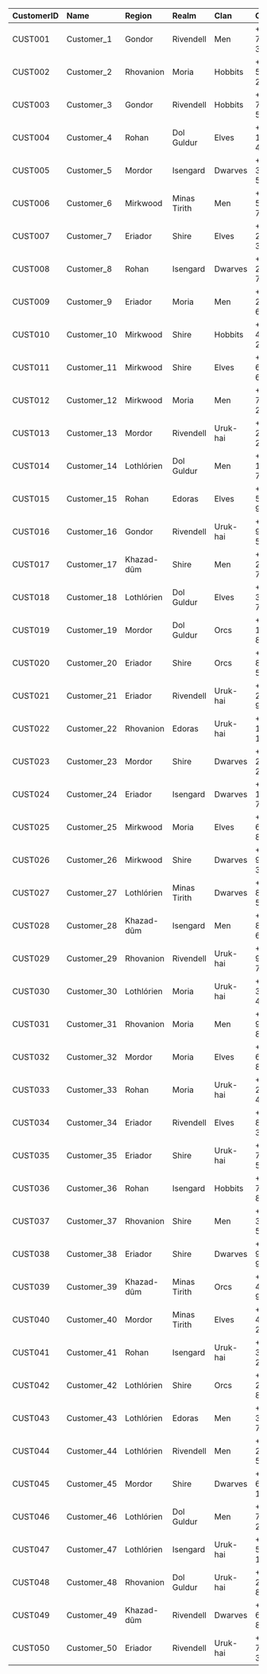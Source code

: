 | CustomerID   | Name        | Region     | Realm        | Clan     | Contact       |   GeopoliticalIndex |   EconomicHealthIndex | PreferredSeason   |   TransportationCostUSD |
|:-------------|:------------|:-----------|:-------------|:---------|:--------------|--------------------:|----------------------:|:------------------|------------------------:|
| CUST001      | Customer_1  | Gondor     | Rivendell    | Men      | +000-742-3624 |                 1   |                  1.1  | Winter            |                    2000 |
| CUST002      | Customer_2  | Rhovanion  | Moria        | Hobbits  | +000-597-2221 |                 1.1 |                  1.05 | Autumn            |                    2200 |
| CUST003      | Customer_3  | Gondor     | Rivendell    | Hobbits  | +000-760-5695 |                 1   |                  1.1  | Winter            |                    2000 |
| CUST004      | Customer_4  | Rohan      | Dol Guldur   | Elves    | +000-170-4009 |                 1.2 |                  1    | Winter            |                    1500 |
| CUST005      | Customer_5  | Mordor     | Isengard     | Dwarves  | +000-365-5656 |                 0.7 |                  0.85 | Winter            |                    3000 |
| CUST006      | Customer_6  | Mirkwood   | Minas Tirith | Men      | +000-555-7312 |                 0.8 |                  1    | Spring            |                    1800 |
| CUST007      | Customer_7  | Eriador    | Shire        | Elves    | +000-270-3102 |                 0.9 |                  0.95 | Winter            |                    2500 |
| CUST008      | Customer_8  | Rohan      | Isengard     | Dwarves  | +000-289-7419 |                 1.2 |                  1    | Autumn            |                    1500 |
| CUST009      | Customer_9  | Eriador    | Moria        | Men      | +000-251-6767 |                 0.9 |                  0.95 | Winter            |                    2500 |
| CUST010      | Customer_10 | Mirkwood   | Shire        | Hobbits  | +000-477-2940 |                 0.8 |                  1    | Summer            |                    1800 |
| CUST011      | Customer_11 | Mirkwood   | Shire        | Elves    | +000-637-6478 |                 0.8 |                  1    | Autumn            |                    1800 |
| CUST012      | Customer_12 | Mirkwood   | Moria        | Men      | +000-755-2806 |                 0.8 |                  1    | Winter            |                    1800 |
| CUST013      | Customer_13 | Mordor     | Rivendell    | Uruk-hai | +000-280-2090 |                 0.7 |                  0.85 | Spring            |                    3000 |
| CUST014      | Customer_14 | Lothlórien | Dol Guldur   | Men      | +000-147-7788 |                 1.1 |                  1.2  | Spring            |                    1000 |
| CUST015      | Customer_15 | Rohan      | Edoras       | Elves    | +000-509-9232 |                 1.2 |                  1    | Summer            |                    1500 |
| CUST016      | Customer_16 | Gondor     | Rivendell    | Uruk-hai | +000-919-5881 |                 1   |                  1.1  | Spring            |                    2000 |
| CUST017      | Customer_17 | Khazad-dûm | Shire        | Men      | +000-232-7308 |                 1   |                  1    | Summer            |                       0 |
| CUST018      | Customer_18 | Lothlórien | Dol Guldur   | Elves    | +000-321-7624 |                 1.1 |                  1.2  | Summer            |                    1000 |
| CUST019      | Customer_19 | Mordor     | Dol Guldur   | Orcs     | +000-179-8186 |                 0.7 |                  0.85 | Summer            |                    3000 |
| CUST020      | Customer_20 | Eriador    | Shire        | Orcs     | +000-868-5982 |                 0.9 |                  0.95 | Summer            |                    2500 |
| CUST021      | Customer_21 | Eriador    | Rivendell    | Uruk-hai | +000-222-9943 |                 0.9 |                  0.95 | Summer            |                    2500 |
| CUST022      | Customer_22 | Rhovanion  | Edoras       | Uruk-hai | +000-177-1995 |                 1.1 |                  1.05 | Autumn            |                    2200 |
| CUST023      | Customer_23 | Mordor     | Shire        | Dwarves  | +000-264-2606 |                 0.7 |                  0.85 | Summer            |                    3000 |
| CUST024      | Customer_24 | Eriador    | Isengard     | Dwarves  | +000-185-7960 |                 0.9 |                  0.95 | Summer            |                    2500 |
| CUST025      | Customer_25 | Mirkwood   | Moria        | Elves    | +000-674-8251 |                 0.8 |                  1    | Winter            |                    1800 |
| CUST026      | Customer_26 | Mirkwood   | Shire        | Dwarves  | +000-976-3783 |                 0.8 |                  1    | Winter            |                    1800 |
| CUST027      | Customer_27 | Lothlórien | Minas Tirith | Dwarves  | +000-892-5567 |                 1.1 |                  1.2  | Autumn            |                    1000 |
| CUST028      | Customer_28 | Khazad-dûm | Isengard     | Men      | +000-803-6818 |                 1   |                  1    | Spring            |                       0 |
| CUST029      | Customer_29 | Rhovanion  | Rivendell    | Uruk-hai | +000-967-7476 |                 1.1 |                  1.05 | Autumn            |                    2200 |
| CUST030      | Customer_30 | Lothlórien | Moria        | Uruk-hai | +000-389-4443 |                 1.1 |                  1.2  | Summer            |                    1000 |
| CUST031      | Customer_31 | Rhovanion  | Moria        | Men      | +000-947-8242 |                 1.1 |                  1.05 | Spring            |                    2200 |
| CUST032      | Customer_32 | Mordor     | Moria        | Elves    | +000-696-8316 |                 0.7 |                  0.85 | Spring            |                    3000 |
| CUST033      | Customer_33 | Rohan      | Moria        | Uruk-hai | +000-263-4138 |                 1.2 |                  1    | Summer            |                    1500 |
| CUST034      | Customer_34 | Eriador    | Rivendell    | Elves    | +000-840-3973 |                 0.9 |                  0.95 | Winter            |                    2500 |
| CUST035      | Customer_35 | Eriador    | Shire        | Uruk-hai | +000-739-5742 |                 0.9 |                  0.95 | Summer            |                    2500 |
| CUST036      | Customer_36 | Rohan      | Isengard     | Hobbits  | +000-755-8524 |                 1.2 |                  1    | Summer            |                    1500 |
| CUST037      | Customer_37 | Rhovanion  | Shire        | Men      | +000-331-5811 |                 1.1 |                  1.05 | Summer            |                    2200 |
| CUST038      | Customer_38 | Eriador    | Shire        | Dwarves  | +000-933-9985 |                 0.9 |                  0.95 | Winter            |                    2500 |
| CUST039      | Customer_39 | Khazad-dûm | Minas Tirith | Orcs     | +000-434-9768 |                 1   |                  1    | Winter            |                       0 |
| CUST040      | Customer_40 | Mordor     | Minas Tirith | Elves    | +000-466-2441 |                 0.7 |                  0.85 | Winter            |                    3000 |
| CUST041      | Customer_41 | Rohan      | Isengard     | Uruk-hai | +000-319-2052 |                 1.2 |                  1    | Autumn            |                    1500 |
| CUST042      | Customer_42 | Lothlórien | Shire        | Orcs     | +000-231-8104 |                 1.1 |                  1.2  | Summer            |                    1000 |
| CUST043      | Customer_43 | Lothlórien | Edoras       | Men      | +000-393-7703 |                 1.1 |                  1.2  | Spring            |                    1000 |
| CUST044      | Customer_44 | Lothlórien | Rivendell    | Men      | +000-292-5549 |                 1.1 |                  1.2  | Summer            |                    1000 |
| CUST045      | Customer_45 | Mordor     | Shire        | Dwarves  | +000-614-1209 |                 0.7 |                  0.85 | Winter            |                    3000 |
| CUST046      | Customer_46 | Lothlórien | Dol Guldur   | Men      | +000-799-2459 |                 1.1 |                  1.2  | Autumn            |                    1000 |
| CUST047      | Customer_47 | Lothlórien | Isengard     | Uruk-hai | +000-538-1954 |                 1.1 |                  1.2  | Summer            |                    1000 |
| CUST048      | Customer_48 | Rhovanion  | Dol Guldur   | Uruk-hai | +000-283-8438 |                 1.1 |                  1.05 | Summer            |                    2200 |
| CUST049      | Customer_49 | Khazad-dûm | Rivendell    | Dwarves  | +000-637-8926 |                 1   |                  1    | Winter            |                       0 |
| CUST050      | Customer_50 | Eriador    | Rivendell    | Uruk-hai | +000-741-3602 |                 0.9 |                  0.95 | Spring            |                    2500 |